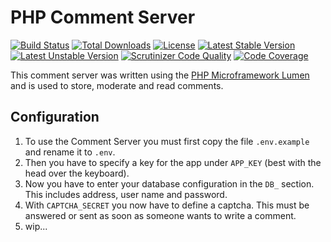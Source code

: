 # PHP Comment Server
[![Build Status](https://travis-ci.org/elyday/comment-server.svg)](https://travis-ci.org/elyday/comment-server)
[![Total Downloads](https://poser.pugx.org/elyday/comment-server/downloads)](https://packagist.org/packages/elyday/comment-server)
[![License](https://poser.pugx.org/elyday/comment-server/license.svg)](https://packagist.org/packages/elyday/comment-server)
[![Latest Stable Version](https://poser.pugx.org/elyday/comment-server/v/stable.svg)](https://packagist.org/packages/elyday/comment-server)
[![Latest Unstable Version](https://poser.pugx.org/elyday/comment-server/v/unstable.svg)](https://packagist.org/packages/elyday/comment-server)
[![Scrutinizer Code Quality](https://scrutinizer-ci.com/g/elyday/comment-server/badges/quality-score.png?b=master)](https://scrutinizer-ci.com/g/elyday/comment-server/?branch=master)
[![Code Coverage](https://scrutinizer-ci.com/g/elyday/comment-server/badges/coverage.png?b=master)](https://scrutinizer-ci.com/g/elyday/comment-server/?branch=master)

This comment server was written using the [PHP Microframework Lumen](https://lumen.laravel.com/) and is used to store, moderate and read comments.

## Configuration
1. To use the Comment Server you must first copy the file `.env.example` and rename it to `.env`.
2. Then you have to specify a key for the app under `APP_KEY` (best with the head over the keyboard).
3. Now you have to enter your database configuration in the `DB_` section. This includes address, user name and password.
4. With `CAPTCHA_SECRET` you now have to define a captcha. This must be answered or sent as soon as someone wants to write a comment.
5. wip...
